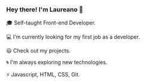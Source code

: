 ### Hey there! I'm Laureano 👋
  :mortar_board: Self-taught Front-end Developer.
  
  :computer: I’m currently looking for my first job as a developer.
  
   :smiley: Check out my projects. 
   
  :cyclone: I'm always exploring new technologies.

  :zap: Javascript, HTML, CSS, Git. 
<!--
**LaureanoChort/LaureanoChort** is a ✨ _special_ ✨ repository because its `README.md` (this file) appears on your GitHub profile.

Here are some ideas to get you started:

- 🔭 I’m currently working on ...
- 🌱 I’m currently learning ...
- 👯 I’m looking to collaborate on ...
- 🤔 I’m looking for help with ...
- 💬 Ask me about ...
- 📫 How to reach me: ...
- 😄 Pronouns: ...
- ⚡ Fun fact: ...
-->
